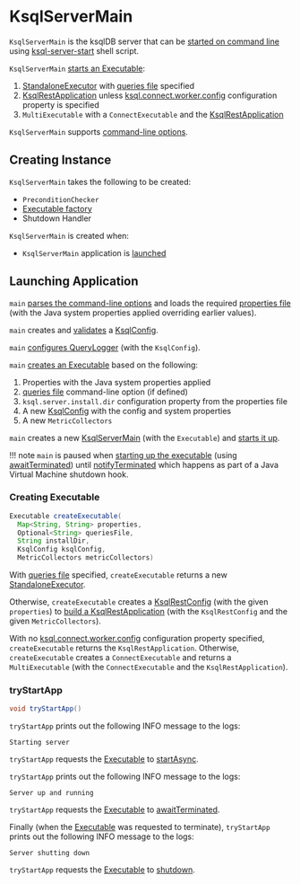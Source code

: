 # KsqlServerMain

`KsqlServerMain` is the ksqlDB server that can be [started on command line](#main) using [ksql-server-start](index.md) shell script.

`KsqlServerMain` [starts an Executable](#createExecutable):

1. [StandaloneExecutor](StandaloneExecutor.md) with [queries file](ServerOptions.md#getQueriesFile) specified
1. [KsqlRestApplication](KsqlRestApplication.md) unless [ksql.connect.worker.config](../KsqlConfig.md#CONNECT_WORKER_CONFIG_FILE_PROPERTY) configuration property is specified
1. `MultiExecutable` with a `ConnectExecutable` and the [KsqlRestApplication](KsqlRestApplication.md)

`KsqlServerMain` supports [command-line options](ServerOptions.md).

## Creating Instance

`KsqlServerMain` takes the following to be created:

* <span id="preconditionChecker"> `PreconditionChecker`
* <span id="executableFactory"> [Executable factory](#createExecutable)
* <span id="shutdownHandler"> Shutdown Handler

`KsqlServerMain` is created when:

* `KsqlServerMain` application is [launched](#main)

## <span id="main"> Launching Application

`main` [parses the command-line options](ServerOptions.md#parse) and loads the required [properties file](ServerOptions.md#getPropertiesFile) (with the Java system properties applied overriding earlier values).

`main` creates and [validates](#validateConfig) a [KsqlConfig](../KsqlConfig.md).

`main` [configures QueryLogger](../QueryLogger.md#configure) (with the `KsqlConfig`).

`main` [creates an Executable](#createExecutable) based on the following:

1. Properties with the Java system properties applied
1. [queries file](ServerOptions.md#getQueriesFile) command-line option (if defined)
1. `ksql.server.install.dir` configuration property from the properties file
1. A new [KsqlConfig](../KsqlConfig.md) with the config and system properties
1. A new `MetricCollectors`

`main` creates a new [KsqlServerMain](#creating-instance) (with the `Executable`) and [starts it up](#tryStartApp).

!!! note
    `main` is paused when [starting up the executable](#tryStartApp) (using [awaitTerminated](Executable.md#awaitTerminated)) until [notifyTerminated](Executable.md#notifyTerminated) which happens as part of a Java Virtual Machine shutdown hook.

### <span id="createExecutable"> Creating Executable

```java
Executable createExecutable(
  Map<String, String> properties,
  Optional<String> queriesFile,
  String installDir,
  KsqlConfig ksqlConfig,
  MetricCollectors metricCollectors)
```

With [queries file](ServerOptions.md#getQueriesFile) specified, `createExecutable` returns a new [StandaloneExecutor](StandaloneExecutorFactory.md#create).

Otherwise, `createExecutable` creates a [KsqlRestConfig](KsqlRestConfig.md) (with the given `properties`) to [build a KsqlRestApplication](KsqlRestApplication.md#buildApplication) (with the `KsqlRestConfig` and the given `MetricCollectors`).

With no [ksql.connect.worker.config](../KsqlConfig.md#CONNECT_WORKER_CONFIG_FILE_PROPERTY) configuration property specified, `createExecutable` returns the `KsqlRestApplication`. Otherwise, `createExecutable` creates a `ConnectExecutable` and returns a `MultiExecutable` (with the `ConnectExecutable` and the `KsqlRestApplication`).

### <span id="tryStartApp"> tryStartApp

```java
void tryStartApp()
```

`tryStartApp` prints out the following INFO message to the logs:

```text
Starting server
```

`tryStartApp` requests the [Executable](#executable) to [startAsync](Executable.md#startAsync).

`tryStartApp` prints out the following INFO message to the logs:

```text
Server up and running
```

`tryStartApp` requests the [Executable](#executable) to [awaitTerminated](Executable.md#awaitTerminated).

Finally (when the [Executable](#executable) was requested to terminate), `tryStartApp` prints out the following INFO message to the logs:

```text
Server shutting down
```

`tryStartApp` requests the [Executable](#executable) to [shutdown](Executable.md#shutdown).
